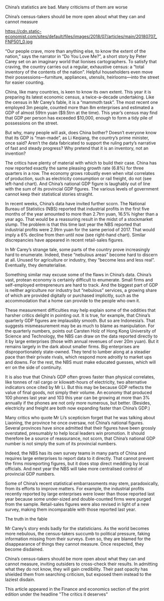 China’s statistics are bad. Many criticisms of them are worse

China’s census-takers should be more open about what they can and cannot measure

https://cdn.static-economist.com/sites/default/files/images/2018/07/articles/main/20180707_FNP501_0.jpg


“Our people crave, more than anything else, to know the extent of the nation,” says the narrator in “Do You Love Me?”, a short story by Peter Carey set on an imaginary world that lionises cartographers. To satisfy that craving, the country carries out a regular, exhaustive census: a “total inventory of the contents of the nation”. Helpful householders even move their possessions—furniture, appliances, utensils, heirlooms—into the street for easier counting.

China, like many countries, is keen to know its own extent. This year it is preparing its latest economic census, a twice-a-decade undertaking. Like the census in Mr Carey’s fable, it is a “mammoth task”. The most recent one employed 3m people, counted more than 8m enterprises and estimated a GDP of almost 59trn yuan ($9.5trn at the time). This year’s census may find that GDP per person has exceeded $10,000, enough to form a tidy pile of possessions on the street.

But why, many people will ask, does China bother? Doesn’t everyone know that its GDP is “man-made”, as Li Keqiang, the country’s prime minister, once said? Aren’t the data fabricated to support the ruling party’s narrative of fast and steady progress? Why pretend that it is an inventory, not an invention?

The critics have plenty of material with which to build their case. China has now reported exactly the same pleasing growth rate (6.8%) for three quarters in a row. The economy grows robustly even when vital correlates of production, such as electricity consumption or rail freight, do not (see left-hand chart). And China’s national GDP figure is laughably out of line with the sum of its provincial GDP figures. The various levels of government cannot keep their statistical stories straight.


In recent weeks, China’s data have invited further scorn. The National Bureau of Statistics (NBS) reported that industrial profits in the first five months of the year amounted to more than 2.7trn yuan, 16.5% higher than a year ago. That would be a reassuring result in the midst of a stockmarket slump. The problem is that this time last year the NBS reported that industrial profits were 2.9trn yuan for the same period of 2017. That would imply a 6% decline from then until now (see right-hand chart). Similar discrepancies have appeared in recent retail-sales figures.

In Mr Carey’s strange tale, some parts of the country prove increasingly hard to enumerate. Indeed, these “nebulous areas” become hard to discern at all. Unused for agriculture or industry, they “become less and less real”. Eventually, they dematerialise.

Something similar may excuse some of the flaws in China’s data. China’s vast, protean economy is certainly difficult to enumerate. Small firms and self-employed entrepreneurs are hard to track. And the biggest part of GDP is neither agriculture nor industry but “nebulous” services, a growing share of which are provided digitally or purchased implicitly, such as the accommodation that a home can provide to the people who own it.

These measurement difficulties may help explain some of the oddities that harsher critics delight in pointing out. It is true, for example, that China’s quarterly GDP figures are implausibly smooth. But so are Indonesia’s. That suggests mismeasurement may be as much to blame as manipulation. For the quarterly numbers, points out Carsten Holz of Hong Kong University of Science and Technology, the NBS can draw on the data reported directly to it by large enterprises (those with annual revenues of over 20m yuan). But it remains largely in the dark about smaller firms. Big enterprises are disproportionately state-owned. They tend to lumber along at a steadier pace than their private rivals, which respond more adroitly to market ups and downs. For the rest, the NBS must make educated guesses, which will err on the side of continuity.

It is also true that China’s GDP often grows faster than physical correlates, like tonnes of rail cargo or kilowatt-hours of electricity, two alternative indicators once cited by Mr Li. But this may be because GDP reflects the value of final goods, not simply their volume. An economy that produced 100 phones last year and 103 this year can be growing at more than 3% annually if the phones are not only more numerous, but better. (Besides, electricity and freight are both now expanding faster than China’s GDP.)

Many critics who quote Mr Li’s scepticism forget that he was talking about Liaoning, the province he once oversaw, not China’s national figures. Several provinces have since admitted that their figures have been grossly overstated, presumably to help local leaders win promotion. It should therefore be a source of reassurance, not scorn, that China’s national GDP number is not simply the sum of its provincial numbers.

Indeed, the NBS has its own survey teams in many parts of China and requires large enterprises to report data to it directly. That cannot prevent the firms misreporting figures, but it does stop direct meddling by local officials. And next year the NBS will take more centralised control of provincial GDP numbers.

Some of China’s recent statistical embarrassments may stem, paradoxically, from its efforts to improve matters. For example, the industrial profits recently reported by large enterprises were lower than those reported last year because some under-sized and double-counted firms were purged from the sample. Retail-sales figures were also revised in light of a new survey, making them incomparable with those reported last year.

The truth in the fable

Mr Carey’s story ends badly for the statisticians. As the world becomes more nebulous, the census-takers succumb to political pressure, faking information missing from their surveys. Even so, they are blamed for the disappearance of things they cannot measure. Once respected, they become disdained.

China’s census-takers should be more open about what they can and cannot measure, inviting outsiders to cross-check their results. In admitting what they do not know, they will gain credibility. Their past opacity has shielded them from searching criticism, but exposed them instead to the laziest disdain.

This article appeared in the Finance and economics section of the print edition under the headline "The critics it deserves"

